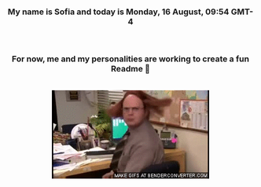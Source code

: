 


<div align="center">
<h3 >My name is Sofia and today is Monday, 16 August, 09:54 GMT-4</h3><br>
<h3 >For now, me and my personalities are working to create a fun Readme 👋
</h3><br>
<img src='img/dwight.gif' alt='working...'/>
</div>
